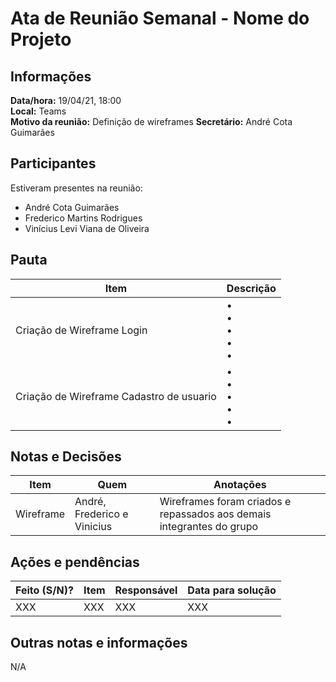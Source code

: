 # Ata de Reunião Semanal - Nome do Projeto

## Informações
**Data/hora:** 19/04/21, 18:00  
**Local:** Teams  
**Motivo da reunião:** Definição de wireframes
**Secretário:** André Cota Guimarães 

## Participantes
Estiveram presentes na reunião:
- André Cota Guimarães
- Frederico Martins Rodrigues
- Vinícius Levi Viana de Oliveira

## Pauta

Item | Descrição
---- | ----
Criação de Wireframe Login | • <br>• <br>• <br>• <br>• 
Criação de Wireframe Cadastro de usuario | • <br>• <br>• <br>• <br>• 

## Notas e Decisões
Item | Quem | Anotações |
---- | ---- | ---- |
Wireframe | André, Frederico e Vinicius | Wireframes foram criados e repassados aos demais integrantes do grupo |


## Ações e pendências
| Feito (S/N)? | Item | Responsável | Data para solução |
| ---- | ---- | ---- | ---- |
| XXX | XXX | XXX | XXX |

## Outras notas e informações
N/A

